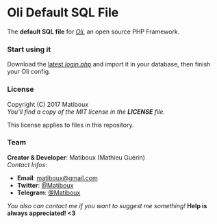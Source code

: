 # Oli Default SQL File

The **default SQL file** for [*Oli*](https://github.com/OliFramework/Oli), an open source PHP Framework.

### Start using it

Download the [latest *login.php*](https://github.com/OliFramework/Oli-Login-Page/releases/latest) and import it in your database, then finish your Oli config.

### License

Copyright (C) 2017 Matiboux  
*You'll find a copy of the MIT license in the **LICENSE** file.*

This license applies to files in this repository.

### Team

**Creator & Developer**: Matiboux (Mathieu Guérin)  
*Contact Infos*:
 - **Email**: [matiboux@gmail.com](mailto:matiboux@gmail.com)
 - **Twitter**: [@Matiboux](http://twitter.com/Matiboux)
 - **Telegram**: [@Matiboux](http://telegram.me/Matiboux)

*You also can contact me if you want to suggest me something!* **Help is always appreciated! <3**